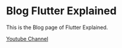 # Blog Flutter Explained

This is the Blog page of Flutter Explained.

[Youtube Channel](https://www.youtube.com/c/FlutterExplained)